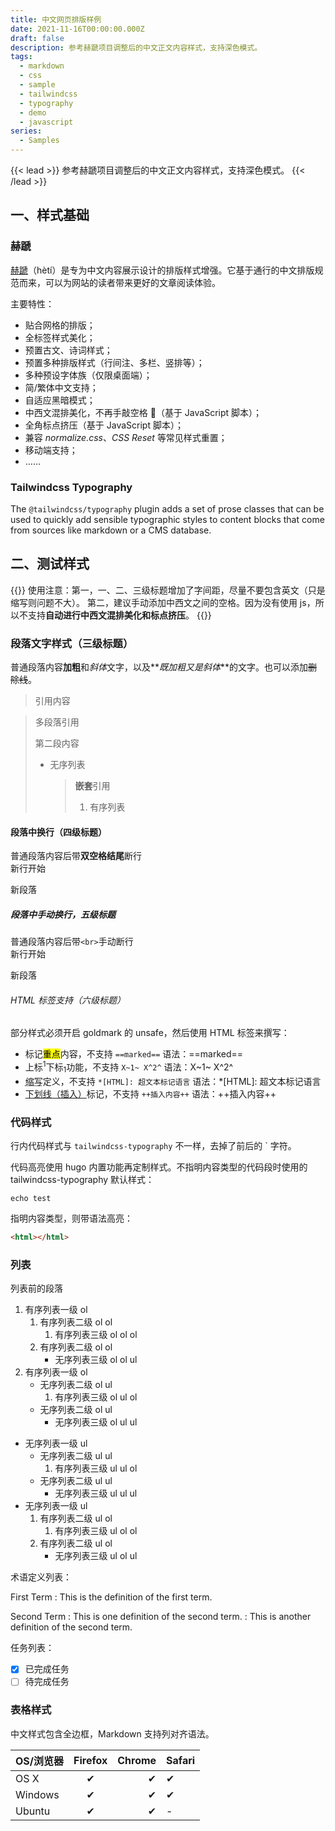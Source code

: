 ```yaml
---
title: 中文网页排版样例
date: 2021-11-16T00:00:00.000Z
draft: false
description: 参考赫蹏项目调整后的中文正文内容样式，支持深色模式。
tags:
  - markdown
  - css
  - sample
  - tailwindcss
  - typography
  - demo
  - javascript
series:
  - Samples
---
```


{{< lead >}}
参考赫蹏项目调整后的中文正文内容样式，支持深色模式。
{{< /lead >}}

## 一、样式基础

### 赫蹏

[赫蹏](https://github.com/sivan/heti)（hètí）是专为中文内容展示设计的排版样式增强。它基于通行的中文排版规范而来，可以为网站的读者带来更好的文章阅读体验。

主要特性：

- 贴合网格的排版；
- 全标签样式美化；
- 预置古文、诗词样式；
- 预置多种排版样式（行间注、多栏、竖排等）；
- 多种预设字体族（仅限桌面端）；
- 简/繁体中文支持；
- 自适应黑暗模式；
- 中西文混排美化，不再手敲空格 👏（基于 JavaScript 脚本）；
- 全角标点挤压（基于 JavaScript 脚本）；
- 兼容 _normalize.css_、_CSS Reset_ 等常见样式重置；
- 移动端支持；
- ……

### Tailwindcss Typography

The `@tailwindcss/typography` plugin adds a set of prose classes that can be used to quickly add sensible typographic styles to content blocks that come from sources like markdown or a CMS database.

## 二、测试样式

{{<alert>}}
使用注意：第一，一、二、三级标题增加了字间距，尽量不要包含英文（只是缩写则问题不大）。
第二，建议手动添加中西文之间的空格。因为没有使用 js，所以不支持**自动进行中西文混排美化和标点挤压**。
{{</alert>}}

### 段落文字样式（三级标题）

普通段落内容**加粗**和*斜体*文字，以及**_既加粗又是斜体_**的文字。也可以添加~~删除线~~。

> 引用内容

> 多段落引用
>
> 第二段内容
>
> - 无序列表
>   > **嵌套**引用
>   >
>   > 1.  有序列表

#### 段落中换行（四级标题）

普通段落内容后带**双空格结尾**断行  
新行开始

新段落

##### 段落中手动换行，五级标题

普通段落内容后带`<br>`手动断行<br>
新行开始

新段落

###### HTML 标签支持（六级标题）

部分样式必须开启 goldmark 的 unsafe，然后使用 HTML 标签来撰写：

- 标记<mark>重点</mark>内容，不支持 `==marked==` 语法：==marked==
- 上标<sup>1</sup>下标<sub>1</sub>功能，不支持 `X~1~ X^2^` 语法：X~1~ X^2^
- <abbr title="缩略语">缩写</abbr>定义，不支持 `*[HTML]: 超文本标记语言` 语法：\*[HTML]: 超文本标记语言
- <ins>下划线（插入）</ins>标记，不支持 `++插入内容++` 语法：++插入内容++

### 代码样式

行内代码样式与 `tailwindcss-typography` 不一样，去掉了前后的 ` 字符。

代码高亮使用 hugo 内置功能再定制样式。不指明内容类型的代码段时使用的 tailwindcss-typography 默认样式：

```
echo test
```

指明内容类型，则带语法高亮：

```html
<html></html>
```

### 列表

列表前的段落

1. 有序列表一级 ol
   1. 有序列表二级 ol ol
      1. 有序列表三级 ol ol ol
   1. 有序列表二级 ol ol
      - 无序列表三级 ol ol ul
2. 有序列表一级 ol
   - 无序列表二级 ol ul
     1. 有序列表三级 ol ul ol
   - 无序列表二级 ol ul
     - 无序列表三级 ol ul ul

- 无序列表一级 ul
  - 无序列表二级 ul ul
    1. 有序列表三级 ul ul ol
  - 无序列表二级 ul ul
    - 无序列表三级 ul ul ul
- 无序列表一级 ul
  1. 有序列表二级 ul ol
     1. 有序列表三级 ul ol ol
  1. 有序列表二级 ul ol
     - 无序列表三级 ul ol ul

术语定义列表：

First Term
: This is the definition of the first term.

Second Term
: This is one definition of the second term.
: This is another definition of the second term.

任务列表：

- [x] 已完成任务
- [ ] 待完成任务

### 表格样式

中文样式包含全边框，Markdown 支持列对齐语法。

| OS/浏览器 | Firefox | Chrome | Safari |
| --------- | :-----: | -----: | ------ |
| OS X      |    ✔    |      ✔ | ✔      |
| Windows   |    ✔    |      ✔ | ✔      |
| Ubuntu    |    ✔    |      ✔ | -      |
